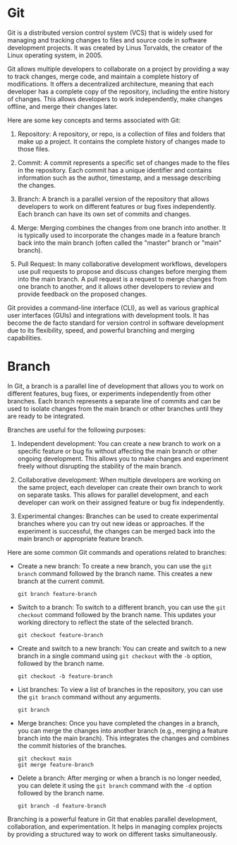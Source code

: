 # Git
Git is a distributed version control system (VCS) that is widely used for managing and tracking changes to files and source code in software development projects. It was created by Linus Torvalds, the creator of the Linux operating system, in 2005.

Git allows multiple developers to collaborate on a project by providing a way to track changes, merge code, and maintain a complete history of modifications. It offers a decentralized architecture, meaning that each developer has a complete copy of the repository, including the entire history of changes. This allows developers to work independently, make changes offline, and merge their changes later.

Here are some key concepts and terms associated with Git:

1. Repository: A repository, or repo, is a collection of files and folders that make up a project. It contains the complete history of changes made to those files.

2. Commit: A commit represents a specific set of changes made to the files in the repository. Each commit has a unique identifier and contains information such as the author, timestamp, and a message describing the changes.

3. Branch: A branch is a parallel version of the repository that allows developers to work on different features or bug fixes independently. Each branch can have its own set of commits and changes.

4. Merge: Merging combines the changes from one branch into another. It is typically used to incorporate the changes made in a feature branch back into the main branch (often called the "master" branch or "main" branch).

5. Pull Request: In many collaborative development workflows, developers use pull requests to propose and discuss changes before merging them into the main branch. A pull request is a request to merge changes from one branch to another, and it allows other developers to review and provide feedback on the proposed changes.

Git provides a command-line interface (CLI), as well as various graphical user interfaces (GUIs) and integrations with development tools. It has become the de facto standard for version control in software development due to its flexibility, speed, and powerful branching and merging capabilities.
<h1> Branch</h1>
In Git, a branch is a parallel line of development that allows you to work on different features, bug fixes, or experiments independently from other branches. Each branch represents a separate line of commits and can be used to isolate changes from the main branch or other branches until they are ready to be integrated.

Branches are useful for the following purposes:

1. Independent development: You can create a new branch to work on a specific feature or bug fix without affecting the main branch or other ongoing development. This allows you to make changes and experiment freely without disrupting the stability of the main branch.

2. Collaborative development: When multiple developers are working on the same project, each developer can create their own branch to work on separate tasks. This allows for parallel development, and each developer can work on their assigned feature or bug fix independently.

3. Experimental changes: Branches can be used to create experimental branches where you can try out new ideas or approaches. If the experiment is successful, the changes can be merged back into the main branch or appropriate feature branch.

Here are some common Git commands and operations related to branches:

- Create a new branch: To create a new branch, you can use the `git branch` command followed by the branch name. This creates a new branch at the current commit.

  ```
  git branch feature-branch
  ```

- Switch to a branch: To switch to a different branch, you can use the `git checkout` command followed by the branch name. This updates your working directory to reflect the state of the selected branch.

  ```
  git checkout feature-branch
  ```

- Create and switch to a new branch: You can create and switch to a new branch in a single command using `git checkout` with the `-b` option, followed by the branch name.

  ```
  git checkout -b feature-branch
  ```

- List branches: To view a list of branches in the repository, you can use the `git branch` command without any arguments.

  ```
  git branch
  ```

- Merge branches: Once you have completed the changes in a branch, you can merge the changes into another branch (e.g., merging a feature branch into the main branch). This integrates the changes and combines the commit histories of the branches.

  ```
  git checkout main
  git merge feature-branch
  ```

- Delete a branch: After merging or when a branch is no longer needed, you can delete it using the `git branch` command with the `-d` option followed by the branch name.

  ```shell
  git branch -d feature-branch
  ```

Branching is a powerful feature in Git that enables parallel development, collaboration, and experimentation. It helps in managing complex projects by providing a structured way to work on different tasks simultaneously.
